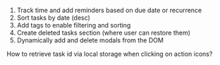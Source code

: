 1. Track time and add reminders based on due date or recurrence
2. Sort tasks by date (desc)
3. Add tags to enable filtering and sorting
4. Create deleted tasks section (where user can restore them)
5. Dynamically add and delete modals from the DOM

How to retrieve task id via local storage when clicking on action icons?